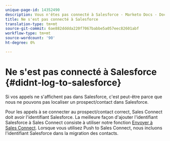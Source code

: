 ```yaml
---
unique-page-id: 14352490
description: Vous n'êtes pas connecté à Salesforce - Marketo Docs - Documentation du produit
title: Ne s'est pas connecté à Salesforce
translation-type: tm+mt
source-git-commit: 6ae882dddda220f7067babbe5a057eec82601abf
workflow-type: tm+mt
source-wordcount: '90'
ht-degree: 0%

---
```



# Ne s&#39;est pas connecté à Salesforce {#didnt-log-to-salesforce}

Si vos appels ne s&#39;affichent pas dans Salesforce, c&#39;est peut-être parce que nous ne pouvons pas localiser un prospect/contact dans Salesforce.

Pour les appels à se connecter au prospect/contact correct, Sales Connect doit avoir l&#39;identifiant Salesforce. La meilleure façon d&#39;ajouter l&#39;identifiant Salesforce à Sales Connect consiste à utiliser notre fonction [Envoyer à Sales Connect](/help/marketo/product-docs/marketo-sales-connect/crm/salesforce-customization/push-to-sales-connect.md). Lorsque vous utilisez Push to Sales Connect, nous incluons l&#39;identifiant Salesforce dans la migration des contacts.
